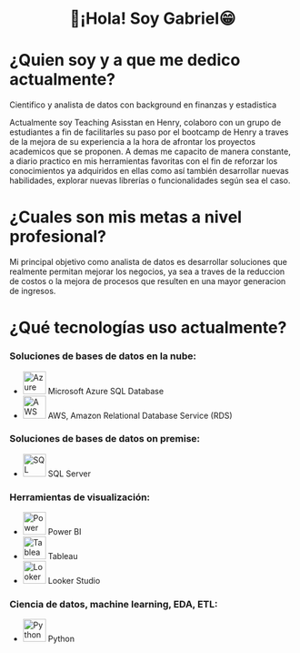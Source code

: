 <h1 align="center">👋¡Hola! Soy Gabriel😁</h1>

# ¿Quien soy y a que me dedico actualmente? 

Cientifico y analista de datos con background en finanzas y estadistica

Actualmente soy Teaching Asisstan en Henry, colaboro con un grupo de estudiantes a fin de facilitarles su paso por el bootcamp de Henry a traves de la mejora de su experiencia a la hora de afrontar los proyectos academicos que se proponen.
A demas me capacito de manera constante, a diario practico en mis herramientas favoritas con el fin de reforzar los conocimientos ya adquiridos en ellas como así también desarrollar nuevas habilidades, explorar nuevas librerías o funcionalidades según sea el caso.

# ¿Cuales son mis metas a nivel profesional?

Mi principal objetivo como analista de datos es desarrollar soluciones que realmente permitan mejorar los negocios, ya sea a traves de la reduccion de costos o la mejora de procesos que resulten en una mayor generacion de ingresos.

# ¿Qué tecnologías uso actualmente?

### Soluciones de bases de datos en la nube:

- <img src="https://upload.wikimedia.org/wikipedia/commons/a/a8/Microsoft_Azure_Logo.svg" alt="Azure SQL Database" width="40" height="40"/> Microsoft Azure SQL Database
- <img src="https://upload.wikimedia.org/wikipedia/commons/9/93/Amazon_Web_Services_Logo.svg" alt="AWS RDS" width="40" height="40"/> AWS, Amazon Relational Database Service (RDS)

### Soluciones de bases de datos on premise:

- <img src="https://upload.wikimedia.org/wikipedia/commons/8/87/Microsoft_SQL_Server_Logo.svg" alt="SQL Server" width="40" height="40"/> SQL Server

### Herramientas de visualización:

- <img src="https://upload.wikimedia.org/wikipedia/commons/c/cf/New_Power_BI_Logo.svg" alt="Power BI" width="40" height="40"/> Power BI
- <img src="https://upload.wikimedia.org/wikipedia/commons/4/4b/Tableau_Logo.png" alt="Tableau" width="40" height="40"/> Tableau
- <img src="https://upload.wikimedia.org/wikipedia/commons/4/4e/Google_Data_Studio_Logo.png" alt="Looker Studio" width="40" height="40"/> Looker Studio

### Ciencia de datos, machine learning, EDA, ETL:

- <img src="https://upload.wikimedia.org/wikipedia/commons/c/c3/Python-logo-notext.svg" alt="Python" width="40" height="40"/> Python




